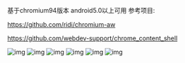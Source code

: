 基于chromium94版本 android5.0以上可用
参考项目:


https://github.com/ridi/chromium-aw


https://github.com/webdev-support/chrome_content_shell

![img](https://github.com/993739033/chromium_content_shell_94/blob/main/pic/20241211114544.png)
![img](https://github.com/993739033/chromium_content_shell_94/blob/main/pic/20241211114558.png)
![img](https://github.com/993739033/chromium_content_shell_94/blob/main/pic/20241212101944.png)
![img](https://github.com/993739033/chromium_content_shell_94/blob/main/pic/4.jpg)
![img](https://github.com/993739033/chromium_content_shell_94/blob/main/pic/5.jpg)
![img](https://github.com/993739033/chromium_content_shell_94/blob/main/pic/20241220142434.jpg)
